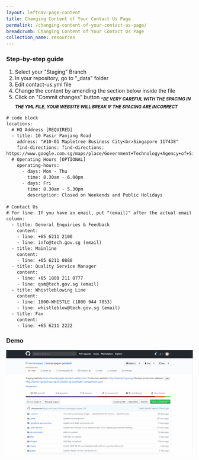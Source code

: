 ```yaml
---
layout: leftnav-page-content
title: Changing Content of Your Contact Us Page
permalink: /changing-content-of-your-contact-us-page/
breadcrumb: Changing Content of Your Contact Us Page
collection_name: resources
---
```


### **Step-by-step guide**
1. Select your "Staging" Branch
2. In your repository, go to "_data" folder
3. Edit contact-us.yml file
4. Change the content by amending the section below inside the file
5. Click on "Commit changes" button
<sub>****BE VERY CAREFUL WITH THE SPACING IN THE YML FILE. YOUR WEBSITE WILL BREAK IF THE SPACING ARE INCORRECT***</sub>

```
# code block
locations:
  # HQ Address [REQUIRED]
  - title: 10 Pasir Panjang Road
    address: "#10-01 Mapletree Business City<br>Singapore 117438"
    find-directions: find-directions: https://www.google.com.sg/maps/place/Government+Technology+Agency+of+Singapore/
  # Operating Hours [OPTIONAL]
    operating-hours:
      - days: Mon - Thu
        time: 8.30am - 6.00pm
      - days: Fri
        time: 8.30am - 5.30pm
        description: Closed on Weekends and Public Holidays

# Contact Us
# For line: If you have an email, put "(email)" after the actual email
column:
  - title: General Enquiries & Feedback
    content:
    - line: +65 6211 2100
    - line: info@tech.gov.sg (email)
  - title: Mainline
    content:
    - line: +65 6211 0888
  - title: Quality Service Manager
    content:
    - line: +65 1800 211 0777
    - line: qsm@tech.gov.sg (email)
  - title: Whistleblowing Line
    content:
    - line: 1800-WHISTLE (1800 944 7853)
    - line: whistleblow@tech.gov.sg (email)
  - title: Fax
    content:
    - line: +65 6211 2222

```

### **Demo**
![Changing Content of Your Homepage](/images/resources/changing-content-of-your-contact-us-page.gif)

